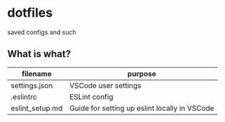 # dotfiles
saved configs and such

## What is what?
|filename   |purpose   |
|---|---|
|settings.json   |VSCode user settings   |
|.eslintrc   |ESLint config   |
|eslint_setup.md   |Guide for setting up eslint locally in VSCode   |
